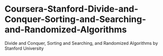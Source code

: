 # Coursera-Stanford-Divide-and-Conquer-Sorting-and-Searching-and-Randomized-Algorithms
Divide and Conquer, Sorting and Searching, and Randomized Algorithms by Stanford University
